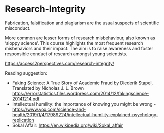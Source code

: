 # Research-Integrity


Fabrication, falsification and plagiarism are the usual suspects of scientific misconduct.

 More common are lesser forms of research misbehaviour, also known as ‘sloppy science’. This course highlights the most frequent research misbehaviors and their impact. The aim is to raise awareness and foster responsible conduct of research amongst young scientists.
 
https://access2perspectives.com/research-integrity/


Reading suggestion: 
- Faking Science: A True Story of Academic Fraud by Diederik Stapel, Translated by Nicholas J. L. Brown 
https://errorstatistics.files.wordpress.com/2014/12/fakingscience-20141214.pdf
- Intellectual humility: the importance of knowing you might be wrong - https://www.vox.com/science-and-health/2019/1/4/17989224/intellectual-humility-explained-psychology-replication
- Sokal Affair: https://en.wikipedia.org/wiki/Sokal_affair
